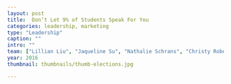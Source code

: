 ```yaml
---
layout: post
title:  Don’t Let 9% of Students Speak For You
categories: leadership, marketing
type: "Leadership"
caption: ""
intro: ""
team: ["Lillian Liu", "Jaqueline Su", "Nathalie Schrans", "Christy Robertson"]
year: 2016
thumbnail: thumbnails/thumb-elections.jpg

---
```

